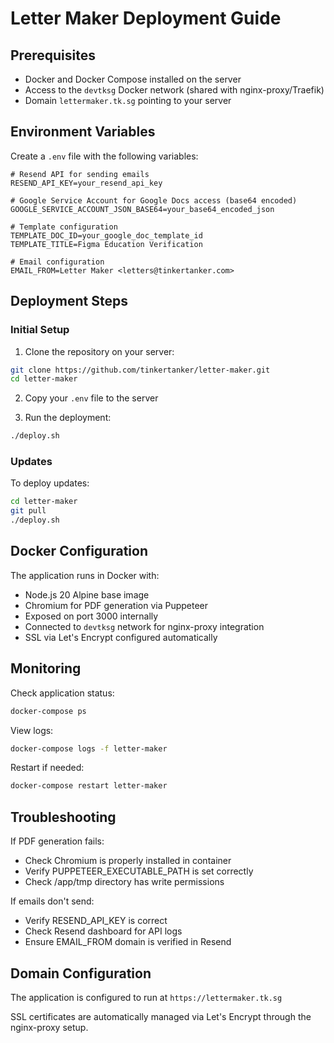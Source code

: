 # Letter Maker Deployment Guide

## Prerequisites

- Docker and Docker Compose installed on the server
- Access to the `devtksg` Docker network (shared with nginx-proxy/Traefik)
- Domain `lettermaker.tk.sg` pointing to your server

## Environment Variables

Create a `.env` file with the following variables:

```env
# Resend API for sending emails
RESEND_API_KEY=your_resend_api_key

# Google Service Account for Google Docs access (base64 encoded)
GOOGLE_SERVICE_ACCOUNT_JSON_BASE64=your_base64_encoded_json

# Template configuration
TEMPLATE_DOC_ID=your_google_doc_template_id
TEMPLATE_TITLE=Figma Education Verification

# Email configuration
EMAIL_FROM=Letter Maker <letters@tinkertanker.com>
```

## Deployment Steps

### Initial Setup

1. Clone the repository on your server:
```bash
git clone https://github.com/tinkertanker/letter-maker.git
cd letter-maker
```

2. Copy your `.env` file to the server

3. Run the deployment:
```bash
./deploy.sh
```

### Updates

To deploy updates:

```bash
cd letter-maker
git pull
./deploy.sh
```

## Docker Configuration

The application runs in Docker with:
- Node.js 20 Alpine base image
- Chromium for PDF generation via Puppeteer
- Exposed on port 3000 internally
- Connected to `devtksg` network for nginx-proxy integration
- SSL via Let's Encrypt configured automatically

## Monitoring

Check application status:
```bash
docker-compose ps
```

View logs:
```bash
docker-compose logs -f letter-maker
```

Restart if needed:
```bash
docker-compose restart letter-maker
```

## Troubleshooting

If PDF generation fails:
- Check Chromium is properly installed in container
- Verify PUPPETEER_EXECUTABLE_PATH is set correctly
- Check /app/tmp directory has write permissions

If emails don't send:
- Verify RESEND_API_KEY is correct
- Check Resend dashboard for API logs
- Ensure EMAIL_FROM domain is verified in Resend

## Domain Configuration

The application is configured to run at `https://lettermaker.tk.sg`

SSL certificates are automatically managed via Let's Encrypt through the nginx-proxy setup.